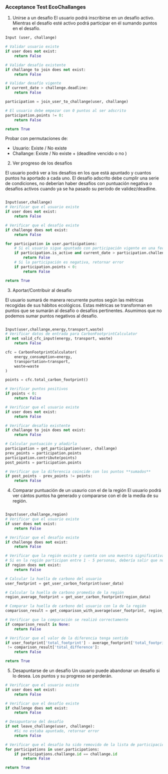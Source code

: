 ### Acceptance Test EcoChallanges


1. Unirse a un desafío
El usuario podrá inscribirse en un desafío activo. Mientras el desafío esté activo podrá participar en él sumando puntos en el desafío. 

```python
Input (user, challange)

# Validar usuario existe
if user does not exist:
    return False

# Validar desafío existente
if challange to join does not exist:
    return False

# Validar desafío vigente
if current_date > challenge.deadline:
    return False

participation = join_user_to_challange(user, challange)

# El usuario debe empezar con 0 puntos al ser adscrito
participation.points != 0:
    return False

return True
```

Probar con permutaciones de:
  - Usuario: Existe / No existe
  - Challange: Existe / No existe +  (deadline vencido o no )

2. Ver progreso de los desafíos

El usuario podrá ver a los desafíos en los que está apuntado y cuantos puntos ha aportado a cada uno. 
El desafío adscrito debe cumplir una serie de condiciones, no deberían haber desafíos con puntuación negativa o desafíos activos cuando ya se ha pasado su período de validez/deadline.

```python

Input(user,challange)
# Verificar que el usuario existe
if user does not exist:
    return False

# Verificar que el desafío existe
if challenge does not exist:
    return False

for participation in user.participations:
    # Si el usuario sigue apuntado con participación vigente en una fecha expirada retornar error
    if participation.is_active and current_date > participation.challenge.deadline:
        return False
    # Si la participación es negativa, retornar error
    if participation.points < 0:
        return False

return True

```

3. Aportar/Contribuir al desafío

El usuario sumará de manera recurrente puntos según las métricas recogidas de sus hábitos ecológicos. Estas métricas se transforman en puntos que se sumarán al desafío o desafíos pertinentes. Asumimos que no podemos sumar puntos negativos al desafío.

``` python

Input(user,challange,energy,transport,waste)
# Verificar datos de entrada para CarbonFootprintCalculator
if not valid_cfc_input(energy, transport, waste)
    return False

cfc = CarbonFootprintCalculator(
    energy_consumption=energy,
    transportation=transport,
    waste=waste
)

points = cfc.total_carbon_footprint()

# Verificar puntos positivos
if points < 0:
    return False 

# Verificar que el usuario existe
if user does not exist:
    return False

# Verificar desafío existente
if challange to join does not exist:
    return False

# Calcular puntuación y añadirla 
participation = get_participation(user, challange)
prev_points = participation.points
participation.contribute(points)
post_points = participation.points

# Verificar que la diferencia coincide con los puntos **sumados**
if post_points - prev_points != points:
    return False

```

4. Comparar puntuación de un usaurio con el de la región
El usuario podrá ver cántos puntos ha generado y compararse con el de la media de su región. 
 
```python

Input(user,challange,region)
# Verificar que el usuario existe
if user does not exist:
    return False

# Verificar que el desafío existe
if challenge does not exist:
    return False

# Verificar que la región existe y cuenta con una muestra significativa.
# Si en la región participan entre 1 - 5 personas, debería salir que no hay datos disponibles  
if region does not exist:
    return False

# Calcular la huella de carbono del usuario
user_footprint = get_user_carbon_footprint(user_data)

# Calcular la huella de carbono promedio de la región
region_average_footprint = get_user_carbon_footprint(region_data)

# Comparar la huella de carbono del usuario con la de la región
comparison_result = get_comparison_with_average(user_footprint, region_average_footprint)

# Verificar que la comparación se realizó correctamente
if comparison_result is None: 
    return False

# Verificar que el valor de la diferencia tenga sentido 
if user_footprint['total_footprint'] - average_footprint['total_footprint']
 != comparison_result['total_difference']: 
    return False

return True
```

5. Desapuntarse de un desafío
Un usuario puede abandonar un desafío si lo desea. Los puntos y su progreso se perderán. 

```python
# Verificar que el usuario existe
if user does not exist:
    return False

# Verificar que el desafío existe
if challenge does not exist:
    return False

# Desapuntarse del desafío
if not leave_challange(user, challange):
    #Si no estaba apuntado, retornar error
    return False

# Verificar que el desafío ha sido removido de la lista de participaciones del usuario
for participations in user.participations:
    if participations.challange.id == challange.id
        return False

return True

```
